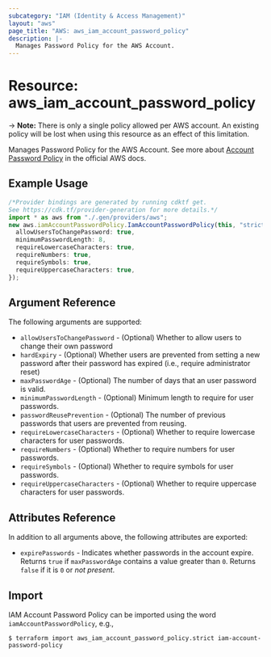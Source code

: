 ```yaml
---
subcategory: "IAM (Identity & Access Management)"
layout: "aws"
page_title: "AWS: aws_iam_account_password_policy"
description: |-
  Manages Password Policy for the AWS Account.
---
```


# Resource: aws\_iam\_account\_password\_policy

\-> **Note:** There is only a single policy allowed per AWS account. An existing policy will be lost when using this resource as an effect of this limitation.

Manages Password Policy for the AWS Account.
See more about [Account Password Policy](http://docs.aws.amazon.com/IAM/latest/UserGuide/id_credentials_passwords_account-policy.html)
in the official AWS docs.

## Example Usage

```typescript
/*Provider bindings are generated by running cdktf get.
See https://cdk.tf/provider-generation for more details.*/
import * as aws from "./.gen/providers/aws";
new aws.iamAccountPasswordPolicy.IamAccountPasswordPolicy(this, "strict", {
  allowUsersToChangePassword: true,
  minimumPasswordLength: 8,
  requireLowercaseCharacters: true,
  requireNumbers: true,
  requireSymbols: true,
  requireUppercaseCharacters: true,
});

```

## Argument Reference

The following arguments are supported:

* `allowUsersToChangePassword` - (Optional) Whether to allow users to change their own password
* `hardExpiry` - (Optional) Whether users are prevented from setting a new password after their password has expired (i.e., require administrator reset)
* `maxPasswordAge` - (Optional) The number of days that an user password is valid.
* `minimumPasswordLength` - (Optional) Minimum length to require for user passwords.
* `passwordReusePrevention` - (Optional) The number of previous passwords that users are prevented from reusing.
* `requireLowercaseCharacters` - (Optional) Whether to require lowercase characters for user passwords.
* `requireNumbers` - (Optional) Whether to require numbers for user passwords.
* `requireSymbols` - (Optional) Whether to require symbols for user passwords.
* `requireUppercaseCharacters` - (Optional) Whether to require uppercase characters for user passwords.

## Attributes Reference

In addition to all arguments above, the following attributes are exported:

* `expirePasswords` - Indicates whether passwords in the account expire. Returns `true` if `maxPasswordAge` contains a value greater than `0`. Returns `false` if it is `0` or *not present*.

## Import

IAM Account Password Policy can be imported using the word `iamAccountPasswordPolicy`, e.g.,

```console
$ terraform import aws_iam_account_password_policy.strict iam-account-password-policy
```

